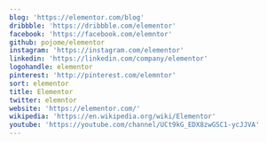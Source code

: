 ```yaml
---
blog: 'https://elementor.com/blog'
dribbble: 'https://dribbble.com/elementor'
facebook: 'https://facebook.com/elemntor'
github: pojome/elementor
instagram: 'https://instagram.com/elementor'
linkedin: 'https://linkedin.com/company/elementor'
logohandle: elementor
pinterest: 'http://pinterest.com/elemntor'
sort: elementor
title: Elementor
twitter: elemntor
website: 'https://elementor.com/'
wikipedia: 'https://en.wikipedia.org/wiki/Elementor'
youtube: 'https://youtube.com/channel/UCt9kG_EDX8zwGSC1-ycJJVA'
---
```

